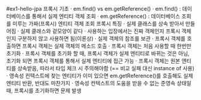 #ex1-hello-jpa
프록시 기초
 · em.find() vs em.getReference()
 · em.find() : 데이터베이스를 통해서 실제 엔티티 객체 조회
 · em.getReference() : 데이터베이스 조회를 미루는 가짜(프록시) 엔티티 객체 조회
프록시 특징
 · 실제 클래스를 상속 받아서 만들어짐
 · 실제 클래스와 겉모양이 같다
 · 사용하는 입장에서는 진짜 객체인지 프록시 객체인지 구분하지 않고 사용하면 됨(이론상)
 · 실제 객체의 참조를 보관
 · 프록시 객체를 호출하면 프록시 객체는 실제 객체의 메소드 호출
 · 프록시 객체는 처음 사용할 때 한번만 초기화
 · 프록시 객체를 초기화 할 때, 프록시 객체가 실제 엔티티로 바뀌는 것은 아님, 초기화 되면 프록시 객체를 통해서 실제 엔티티에 접근 가능
 · 프록시 객체는 원본 엔티티를 상속받음, 따라서 타입 체크 시 주의해야함 (== 비교 실패 대신 instance of 사용)
 · 영속성 컨텍스트에 찾는 엔티티가 이미 있으면 em.getReference()를 호출해도 실제 엔티티 반환, 반대도 마찬가지
 · 영속성 컨텍스트의 도움을 받을 수 없는 준영속 상태일 때, 프록시를 초기화하면 문제 발생

